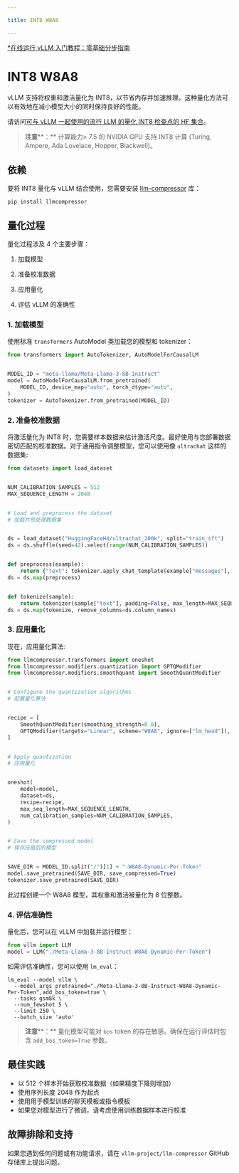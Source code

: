 ```yaml
---

title: INT8 W8A8

---
```



[*在线运行 vLLM 入门教程：零基础分步指南](https://openbayes.com/console/public/tutorials/rXxb5fZFr29?utm_source=vLLM-CNdoc&utm_medium=vLLM-CNdoc-V1&utm_campaign=vLLM-CNdoc-V1-25ap)


# INT8 W8A8

vLLM 支持将权重和激活量化为 INT8，以节省内存并加速推理。这种量化方法可以有效地在减小模型大小的同时保持良好的性能。


请访问[可与 vLLM 一起使用的流行 LLM 的量化 INT8 检查点的 HF 集合](https://huggingface.co/collections/neuralmagic/int8-llms-for-vllm-668ec32c049dca0369816415)。


>**注意****：**
>计算能力> 7.5 的 NVIDIA GPU 支持 INT8 计算 (Turing, Ampere, Ada Lovelace, Hopper, Blackwell)。
## 

## 依赖

要将 INT8 量化与 vLLM 结合使用，您需要安装 [llm-compressor](https://github.com/vllm-project/llm-compressor/) 库：

```plain
pip install llmcompressor
```

## 

## 量化过程

量化过程涉及 4 个主要步骤：

1. 加载模型

2. 准备校准数据

3. 应用量化

4. 评估 vLLM 的准确性


### 1. 加载模型

使用标准 `transformers` AutoModel 类加载您的模型和 tokenizer：

```python
from transformers import AutoTokenizer, AutoModelForCausalLM


MODEL_ID = "meta-llama/Meta-Llama-3-8B-Instruct"
model = AutoModelForCausalLM.from_pretrained(
    MODEL_ID, device_map="auto", torch_dtype="auto",
)
tokenizer = AutoTokenizer.from_pretrained(MODEL_ID)


```

### 

### 2. 准备校准数据

将激活量化为 INT8 时，您需要样本数据来估计激活尺度。最好使用与您部署数据密切匹配的校准数据。对于通用指令调整模型，您可以使用像 `ultrachat` 这样的数据集: 

```python
from datasets import load_dataset


NUM_CALIBRATION_SAMPLES = 512
MAX_SEQUENCE_LENGTH = 2048


# Load and preprocess the dataset
# 加载并预处理数据集


ds = load_dataset("HuggingFaceH4/ultrachat_200k", split="train_sft")
ds = ds.shuffle(seed=42).select(range(NUM_CALIBRATION_SAMPLES))


def preprocess(example):
    return {"text": tokenizer.apply_chat_template(example["messages"], tokenize=False)}
ds = ds.map(preprocess)


def tokenize(sample):
    return tokenizer(sample["text"], padding=False, max_length=MAX_SEQUENCE_LENGTH, truncation=True, add_special_tokens=False)
ds = ds.map(tokenize, remove_columns=ds.column_names)
```

### 

### 3. 应用量化

现在，应用量化算法: 

```python
from llmcompressor.transformers import oneshot
from llmcompressor.modifiers.quantization import GPTQModifier
from llmcompressor.modifiers.smoothquant import SmoothQuantModifier


# Configure the quantization algorithms
# 配置量化算法


recipe = [
    SmoothQuantModifier(smoothing_strength=0.8),
    GPTQModifier(targets="Linear", scheme="W8A8", ignore=["lm_head"]),
]


# Apply quantization
# 应用量化


oneshot(
    model=model,
    dataset=ds,
    recipe=recipe,
    max_seq_length=MAX_SEQUENCE_LENGTH,
    num_calibration_samples=NUM_CALIBRATION_SAMPLES,
)


# Save the compressed model
# 保存压缩后的模型


SAVE_DIR = MODEL_ID.split("/")[1] + "-W8A8-Dynamic-Per-Token"
model.save_pretrained(SAVE_DIR, save_compressed=True)
tokenizer.save_pretrained(SAVE_DIR)
```
此过程创建一个 W8A8 模型，其权重和激活被量化为 8 位整数。
### 

### 4. 评估准确性

量化后，您可以在 vLLM 中加载并运行模型：

```python
from vllm import LLM
model = LLM("./Meta-Llama-3-8B-Instruct-W8A8-Dynamic-Per-Token")
```


如需评估准确性，您可以使用 `lm_eval`：

```plain
lm_eval --model vllm \
  --model_args pretrained="./Meta-Llama-3-8B-Instruct-W8A8-Dynamic-Per-Token",add_bos_token=true \
  --tasks gsm8k \
  --num_fewshot 5 \
  --limit 250 \
  --batch_size 'auto'
```


>**注意****：**
>量化模型可能对 `bos` token 的存在敏感。确保在运行评估时包含 `add_bos_token=True` 参数。
## 

## 最佳实践

* 以 512 个样本开始获取校准数据（如果精度下降则增加）
* 使用序列长度 2048 作为起点
* 使用用于模型训练的聊天模板或指令模板
* 如果您对模型进行了微调，请考虑使用训练数据样本进行校准

## 

## 故障排除和支持

如果您遇到任何问题或有功能请求，请在 `vllm-project/llm-compressor` GitHub 存储库上提出问题。


